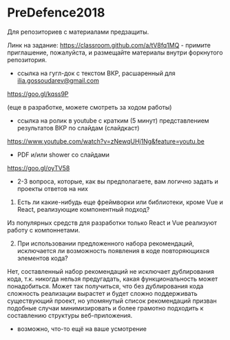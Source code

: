 # PreDefence2018
Для репозиториев с материалами предзащиты.

Линк на задание: https://classroom.github.com/a/tV8fq1MQ - примите приглашение, пожалуйста, и размещайте материалы внутри форкнутого репозитория.

* ссылка на гугл-док c текстом ВКР, расшаренный для ilia.gossoudarev@gmail.com

https://goo.gl/kqss9P

(еще в разработке, можете смотреть за ходом работы)

* ccылка на ролик в youtube с кратким (5 минут) представлением результатов ВКР по слайдам (слайдкаст)

https://www.youtube.com/watch?v=zNewqUHj1Ng&feature=youtu.be

* PDF и/или shower со слайдами

https://goo.gl/oyTV58

* 2-3 вопроса, которые, как вы предполагаете, вам логично задать и проекты ответов на них

1. Есть ли какие-нибудь еще фреймворки или библиотеки, кроме Vue и React, реализующие компонентный подход?

Из популярных средств для разработки только React и Vue реализуют работу с компоннетами.

2. При использовании предложенного набора рекомендаций, исключается ли возможность появления в коде повторяющихся элементов кода?

Нет, составленный набор рекомендаций не исключает дублирования кода, т.к. никогда нельзя предугадать, какая функциональность может понадобиться. Может так получиться, что без дублирования кода сложность реализации вырастет и будет сложно поддерживать существующий проект, но упомянутый список рекомендаций призван подобные случаи минимизировать и более грамотно подходить к составлению структуры веб-приложения.

* возможно, что-то ещё на ваше усмотрение  

